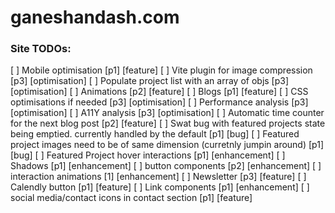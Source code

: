 # ganeshandash.com

### Site TODOs:

[ ] Mobile optimisation [p1] [feature]
[ ] Vite plugin for image compression [p3] [optimisation]
[ ] Populate project list with an array of objs [p3] [optimisation]
[ ] Animations [p2] [feature]
[ ] Blogs [p1] [feature]
[ ] CSS optimisations if needed [p3] [optimisation]
[ ] Performance analysis [p3] [optimisation]
[ ] A11Y analysis [p3] [optimisation]
[ ] Automatic time counter for the next blog post [p2] [feature]
[ ] Swat bug with featured projects state being emptied. currently handled by the default [p1] [bug]
[ ] Featured project images need to be of same dimension (curretnly jumpin around) [p1] [bug]
[ ] Featured Project hover interactions [p1] [enhancement]
[ ] Shadows [p1] [enhancement]
[ ] button components [p2] [enhancement]
[ ] interaction animations [1] [enhancement]
[ ] Newsletter [p3] [feature]
[ ] Calendly button [p1] [feature]
[ ] Link components [p1] [enhancement]
[ ] social media/contact icons in contact section [p1] [feature]
